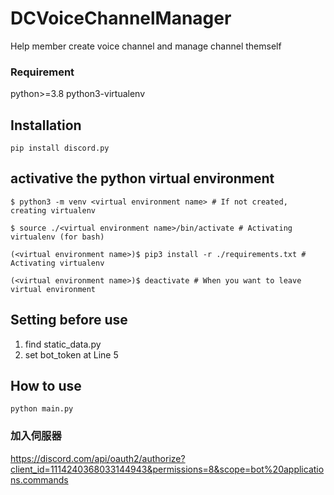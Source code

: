 # DCVoiceChannelManager

Help member create voice channel and manage channel themself

### Requirement
python>=3.8
python3-virtualenv

## Installation

```shell
pip install discord.py
```

## activative the python virtual environment
```shell
$ python3 -m venv <virtual environment name> # If not created, creating virtualenv

$ source ./<virtual environment name>/bin/activate # Activating virtualenv (for bash)

(<virtual environment name>)$ pip3 install -r ./requirements.txt # Activating virtualenv

(<virtual environment name>)$ deactivate # When you want to leave virtual environment
```

## Setting before use
1. find static_data.py 
2. set bot_token at Line 5



## How to use
```shell
python main.py
```

### 加入伺服器
https://discord.com/api/oauth2/authorize?client_id=1114240368033144943&permissions=8&scope=bot%20applications.commands
